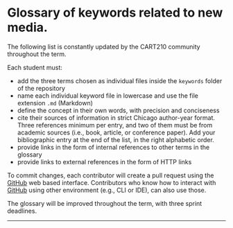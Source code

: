 # Glossary of keywords related to new media.

The following list is constantly updated by the CART210 community throughout the term.

Each student must:

- add the three terms chosen as individual files inside the `keywords` folder of the repository
- name each individual keyword file in lowercase and use the file extension `.md` (Markdown)
- define the concept in their own words, with precision and conciseness
- cite their sources of information in strict Chicago author-year format. Three references minimum per entry, and two of them must be from academic sources (i.e., book, article, or conference paper). Add your bibliographic entry at the end of the list, in the right alphabetic order.
- provide links in the form of internal references to other terms in the glossary
- provide links to external references in the form of HTTP links

To commit changes, each contributor will create a pull request using the [GitHub](../main/glossary.md#GitHub) web based interface. Contributors who know how to interact with [GitHub](../main/glossary.md#GitHub) using other environment (e.g., CLI or IDE), can also use those.

The glossary will be improved throughout the term, with three sprint deadlines.

---